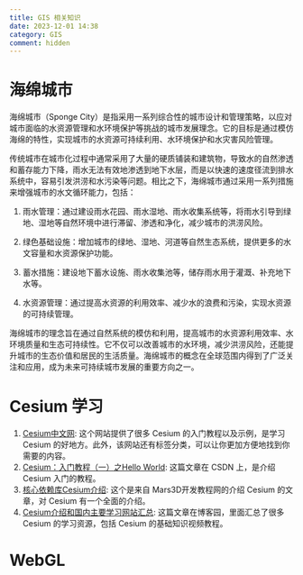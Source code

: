 ```yaml
---
title: GIS 相关知识
date: 2023-12-01 14:38
category: GIS
comment: hidden
---
```


# 海绵城市

海绵城市（Sponge City）是指采用一系列综合性的城市设计和管理策略，以应对城市面临的水资源管理和水环境保护等挑战的城市发展理念。它的目标是通过模仿海绵的特性，实现城市的水资源可持续利用、水环境保护和水灾害风险管理。

传统城市在城市化过程中通常采用了大量的硬质铺装和建筑物，导致水的自然渗透和蓄存能力下降，雨水无法有效地渗透到地下水层，而是以快速的速度径流到排水系统中，容易引发洪涝和水污染等问题。相比之下，海绵城市通过采用一系列措施来增强城市的水文循环能力，包括：

1. 雨水管理：通过建设雨水花园、雨水湿地、雨水收集系统等，将雨水引导到绿地、湿地等自然环境中进行滞留、渗透和净化，减少城市的洪涝风险。

2. 绿色基础设施：增加城市的绿地、湿地、河道等自然生态系统，提供更多的水文容量和水资源保护功能。

3. 蓄水措施：建设地下蓄水设施、雨水收集池等，储存雨水用于灌溉、补充地下水等。

4. 水资源管理：通过提高水资源的利用效率、减少水的浪费和污染，实现水资源的可持续管理。

海绵城市的理念旨在通过自然系统的模仿和利用，提高城市的水资源利用效率、水环境质量和生态可持续性。它不仅可以改善城市的水环境，减少洪涝风险，还能提升城市的生态价值和居民的生活质量。海绵城市的概念在全球范围内得到了广泛关注和应用，成为未来可持续城市发展的重要方向之一。

# Cesium 学习

1. [Cesium中文网](http://cesium.xin/): 这个网站提供了很多 Cesium 的入门教程以及示例，是学习 Cesium 的好地方。此外，该网站还有标签分类，可以让你更加方便地找到你需要的内容。
2. [Cesium：入门教程（一）之Hello World](https://blog.csdn.net/sinat_36226553/article/details/105896271): 这篇文章在 CSDN 上，是介绍 Cesium 入门的教程。
3. [核心依赖库Cesium介绍](http://mars3d.cn/dev/guide/start/cesium.html): 这个是来自 Mars3D开发教程网的介绍 Cesium 的文章，对 Cesium 有一个全面的介绍。
4. [Cesium介绍和国内主要学习网站汇总](https://www.cnblogs.com/tiandi/p/16580238.html): 这篇文章在博客园，里面汇总了很多 Cesium 的学习资源，包括 Cesium 的基础知识视频教程。

# WebGL